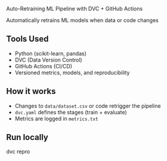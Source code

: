 Auto-Retraining ML Pipeline with DVC + GitHub Actions

Automatically retrains ML models when data or code changes

## Tools Used

- Python (scikit-learn, pandas)
- DVC (Data Version Control)
- GitHub Actions (CI/CD)
- Versioned metrics, models, and reproducibility

## How it works

- Changes to `data/dataset.csv` or code retrigger the pipeline
- `dvc.yaml` defines the stages (train + evaluate)
- Metrics are logged in `metrics.txt`

## Run locally

dvc repro

